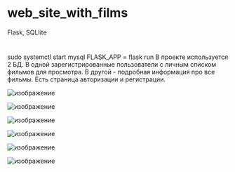 # web_site_with_films
Flask, SQLlite

# 
sudo systemctl start mysql
FLASK_APP = 
flask run
В проекте используется 2 БД. В одной зарегистрированные пользователи с личным списком фильмов для просмотра. В другой - подробная информация про все фильмы.
Есть страница авторизации и регистрации.
 
![изображение](https://user-images.githubusercontent.com/61711711/117548791-8d996280-b03f-11eb-9ffb-8dac829ff8cc.png)


![изображение](https://user-images.githubusercontent.com/61711711/117548763-693d8600-b03f-11eb-966c-c5ca808f6a48.png)


![изображение](https://user-images.githubusercontent.com/61711711/117548738-4dd27b00-b03f-11eb-9011-c957ba4fdba3.png)
 
 
![изображение](https://user-images.githubusercontent.com/61711711/117548690-f0d6c500-b03e-11eb-84d2-62b66719e110.png)


![изображение](https://user-images.githubusercontent.com/61711711/117548704-11068400-b03f-11eb-9f0b-ab041780f3c0.png)

![изображение](https://user-images.githubusercontent.com/61711711/117548720-33000680-b03f-11eb-901d-a64a97688d31.png)
